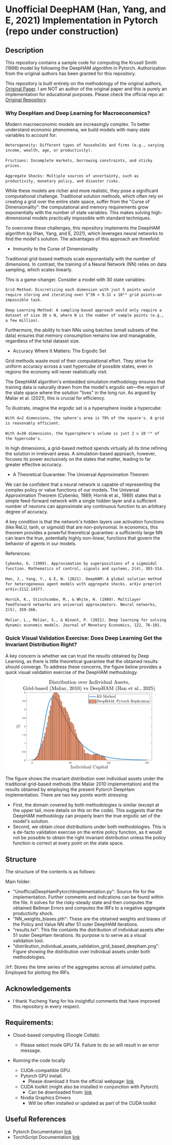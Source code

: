 # Unofficial DeepHAM (Han, Yang, and E, 2021) Implementation in Pytorch (repo under construction)

## Description

This repository contains a sample code for computing the Krusell Smith (1998) model by following the DeepHAM algorithm in Pytorch. Authorization from the original authors has been granted for this repository.

This repository is built entirely on the methodology of the original authors, [Original Paper](https://yangycpku.github.io/files/DeepHAM_paper.pdf). I am NOT an author of the original paper and this is purely an implementation for educational purposes. Please check the official repo at: [Original Repository](https://github.com/frankhan91/DeepHAM).

### Why DeepHam and Deep Learning for Macroeconomics? 

Modern macroeconomic models are increasingly complex. To better understand economic phenomena, we build models with many state variables to account for:

    Heterogeneity: Different types of households and firms (e.g., varying income, wealth, age, or productivity).

    Frictions: Incomplete markets, borrowing constraints, and sticky prices.

    Aggregate Shocks: Multiple sources of uncertainty, such as productivity, monetary policy, and disaster risks.

While these models are richer and more realistic, they pose a significant computational challenge. Traditional solution methods, which often rely on creating a grid over the entire state space, suffer from the "Curse of Dimensionality": the computational and memory requirements grow exponentially with the number of state variables. This makes solving high-dimensional models practically impossible with standard techniques.

To overcome these challenges, this repository implements the DeepHAM algorithm by (Han, Yang, and E, 2021), which leverages neural networks to find the model's solution. The advantages of this approach are threefold:

* Immunity to the Curse of Dimensionality

Traditional grid-based methods scale exponentially with the number of dimensions. In contrast, the training of a Neural Network (NN) relies on data sampling, which scales linearly.

This is a game-changer. Consider a model with 30 state variables:

    Grid Method: Discretizing each dimension with just 5 points would require storing and iterating over 5^30 ≈ 9.31 x 10²⁰ grid points—an impossible task.

    Deep Learning Method: A sampling-based approach would only require a dataset of size 30 x N, where N is the number of sample points (e.g., a few million).

Furthermore, the ability to train NNs using batches (small subsets of the data) ensures that memory consumption remains low and manageable, regardless of the total dataset size.

*  Accuracy Where It Matters: The Ergodic Set

Grid methods waste most of their computational effort. They strive for uniform accuracy across a vast hypercube of possible states, even in regions the economy will never realistically visit.

The DeepHAM algorithm's embedded simulation methodology ensures that training data is naturally drawn from the model's ergodic set—the region of the state space where the solution "lives" in the long run. As argued by Maliar et al. (2021), this is crucial for efficiency.

To illustrate, imagine the ergodic set is a hypersphere inside a hypercube:

    With d=2 dimensions, the sphere's area is 79% of the square's. A grid is reasonably efficient.

    With d=30 dimensions, the hypersphere's volume is just 2 x 10⁻¹⁴ of the hypercube's.

In high dimensions, a grid-based method spends virtually all its time refining the solution in irrelevant areas. A simulation-based approach, however, focuses its power exclusively on the states that matter, leading to far greater effective accuracy.

*  A Theoretical Guarantee: The Universal Approximation Theorem

We can be confident that a neural network is capable of representing the complex policy or value functions of our models. The Universal Approximation Theorem (Cybenko, 1989; Hornik et al., 1989) states that a simple feed-forward network with a single hidden layer and a sufficient number of neurons can approximate any continuous function to an arbitrary degree of accuracy.

A key condition is that the network's hidden layers use activation functions (like ReLU, tanh, or sigmoid) that are non-polynomial. In economics, this theorem provides a powerful theoretical guarantee: a sufficiently large NN can learn the true, potentially highly non-linear, functions that govern the behavior of agents in our models.

References:

    Cybenko, G. (1989). Approximation by superpositions of a sigmoidal function. Mathematics of control, signals and systems, 2(4), 303-314.

    Han, J., Yang, Y., & E, W. (2021). DeepHAM: A global solution method for heterogeneous agent models with aggregate shocks. arXiv preprint arXiv:2112.14377.

    Hornik, K., Stinchcombe, M., & White, H. (1989). Multilayer feedforward networks are universal approximators. Neural networks, 2(5), 359-366.

    Maliar, L., Maliar, S., & Winant, P. (2021). Deep learning for solving dynamic economic models. Journal of Monetary Economics, 122, 76-101.

### Quick Visual Validation Exercise: Does Deep Learning Get the Invariant Distribution Right?

A key concern is whether we can trust the results obtained by Deep Learning, as there is little theoretical guarantee that the obtained results should converge. To address these concerns, the figure below provides a quick visual validation exercise of the DeepHAM methodology. 

<p align="center">
     <img src = https://github.com/markoirisarri/UnofficialDeepHamPytorchImplementation/blob/main/distribution_individual_assets_validation_grid_based_deepham.png  >
</p>

The figure shows the invariant distribution over individual assets under the traditional grid-based methods (the Maliar 2010 implementation) and the results obtained by employing the present Pytorch DeepHam implementation. There are two key points worth stressing:

*  First, the domain covered by both methodologies is similar (except at the upper tail, more details on this on the code). This suggests that the DeepHAM methodology can properly learn the true ergodic set of the model's solution.
*  Second, we obtain close distributions under both methodologies. This is a de-facto validation exercise on the entire policy function, as it would not be possible to obtain the right invariant distribution unless the policy function is correct at every point on the state space. 


## Structure

The structure of the contents is as follows:

Main folder: 

- "UnofficialDeepHamPytorchImplementation.py": Source file for the implementation. Further comments and indications can be found within the file. It solves for the risky-steady state and then computes the obtained Bellman Errors and computes the IRFs to a negative aggregate productivity shock.
- "NN_weights_biases.pth": These are the obtained weights and biases of the Policy and Value NN after 51 outer DeepHAM iterations.
- "results.txt": This file containts the distribution of individual assets after 51 outer DeepHam iterations. Its purpose is to serve as a visual validation tool.
- "distribution_individual_assets_validation_grid_based_deepham.png": Figure showing the distribution over individual assets under both methodologies.  

/irf: Stores the time series of the aggregates across all simulated paths. Employed for plotting the IRFs. 

## Acknowledgements 

* I thank Yucheng Yang for his insightful comments that have improved this repository in every respect.
  
## Requirements:

* Cloud-based computing (Google Collab):
  * Please select mode GPU T4. Failure to do so will result in an error message. 

* Running the code locally 

  * CUDA-compatible GPU.
  * Pytorch GPU install.
    * Please download it from the official webpage: [link](https://pytorch.org/get-started/locally/)
  * CUDA toolkit (might also be installed in conjunction with Pytorch)
    * Can be downloaded from: [link](https://developer.nvidia.com/cuda-toolkit)
  * Nvidia Graphics Drivers
    * Will be often installed or updated as part of the CUDA toolkit

## Useful References

* Pytorch Documentation [link](https://docs.pytorch.org/docs/stable/index.html)
* TorchScript Documentation [link](https://docs.pytorch.org/docs/stable/jit.html)


